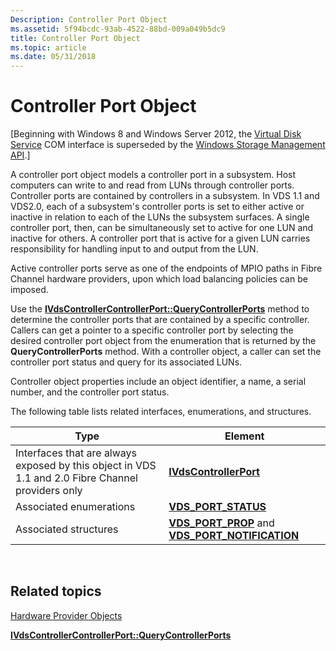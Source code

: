 ```yaml
---
Description: Controller Port Object
ms.assetid: 5f94bcdc-93ab-4522-88bd-009a049b5dc9
title: Controller Port Object
ms.topic: article
ms.date: 05/31/2018
---
```


# Controller Port Object

\[Beginning with Windows 8 and Windows Server 2012, the [Virtual Disk Service](virtual-disk-service-portal.md) COM interface is superseded by the [Windows Storage Management API](/previous-versions/windows/desktop/stormgmt/windows-storage-management-api-portal).\]

A controller port object models a controller port in a subsystem. Host computers can write to and read from LUNs through controller ports. Controller ports are contained by controllers in a subsystem. In VDS 1.1 and VDS2.0, each of a subsystem's controller ports is set to either active or inactive in relation to each of the LUNs the subsystem surfaces. A single controller port, then, can be simultaneously set to active for one LUN and inactive for others. A controller port that is active for a given LUN carries responsibility for handling input to and output from the LUN.

Active controller ports serve as one of the endpoints of MPIO paths in Fibre Channel hardware providers, upon which load balancing policies can be imposed.

Use the [**IVdsControllerControllerPort::QueryControllerPorts**](/windows/desktop/api/Vds/nf-vds-ivdscontrollercontrollerport-querycontrollerports) method to determine the controller ports that are contained by a specific controller. Callers can get a pointer to a specific controller port by selecting the desired controller port object from the enumeration that is returned by the **QueryControllerPorts** method. With a controller object, a caller can set the controller port status and query for its associated LUNs.

Controller object properties include an object identifier, a name, a serial number, and the controller port status.

The following table lists related interfaces, enumerations, and structures.



| Type                                                                                              | Element                                                                                               |
|---------------------------------------------------------------------------------------------------|-------------------------------------------------------------------------------------------------------|
| Interfaces that are always exposed by this object in VDS 1.1 and 2.0 Fibre Channel providers only | [**IVdsControllerPort**](/windows/desktop/api/Vds/nn-vds-ivdscontrollerport)                                                      |
| Associated enumerations                                                                           | [**VDS\_PORT\_STATUS**](/windows/desktop/api/Vds/ne-vds-vds_port_status)                                                          |
| Associated structures                                                                             | [**VDS\_PORT\_PROP**](/windows/desktop/api/Vds/ns-vds-vds_port_prop) and [**VDS\_PORT\_NOTIFICATION**](/windows/desktop/api/Vds/ns-vds-vds_port_notification) |



 

## Related topics

<dl> <dt>

[Hardware Provider Objects](hardware-provider-objects.md)
</dt> <dt>

[**IVdsControllerControllerPort::QueryControllerPorts**](/windows/desktop/api/Vds/nf-vds-ivdscontrollercontrollerport-querycontrollerports)
</dt> </dl>

 

 